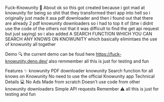 Fuck-Knowunity 🚀
About
ok so this got created because i got mad at knowunity for being so shit that they transformed theri app into hell so i originally
just made it asa pdf downloader and then i found out that there are already 2 pdf knowunity downloaders so i had to top it of (btw
i didnt use the code of the others not that it was difficult to find the get api request but just saying)
so i also added A SEARCH FUNCTION WHICH YOU CAN SEARCH ANY KNOWS ON KNOWUNITY which basically elimintaes the use of knowunity all together

Demo 🔍
the current demo can be foud here https://fuck-knowunity.deno.dev/ also remmember all this is just for testing and fun

Features ✨
knowunity PDF downloader
knowunity Search function for all knows on Knowunity
No need to use the official Knowunity app
Technical Details 💻
No Ads 
Made from scratch
Doesn't use code from other knowunity downloaders
Simple API requests
Remember ⚠️
all this is just for testing and fun


